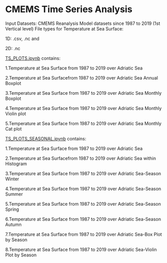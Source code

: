 # CMEMS Time Series Analysis

  Input Datasets: CMEMS Reanalysis Model datasets since 1987 to 2019 (1st Vertical level)
  File types for Temperature at Sea Surface: 
  
  1D: .csv, .nc and 
  
  2D: .nc

[TS_PLOTS.ipynb](https://github.com/007-Ozalp/CMEMS-Reanalysis-Data-Management/blob/main/CMEMS-Time%20Series%20Analysis/TS_PLOTS.ipynb) contains:

1.Temperature at Sea Surface from 1987 to 2019 over Adriatic Sea

2.Temperature at Sea Surfacefrom 1987 to 2019 over Adriatic Sea Annual Boxplot

3.Temperature at Sea Surface from 1987 to 2019 over Adriatic Sea Monthly Boxplot

4.Temperature at Sea Surface from 1987 to 2019 over Adriatic Sea Monthly Violin plot

5.Temperature at Sea Surface from 1987 to 2019 over Adriatic Sea Monthly Cat plot


[TS_PLOTS_SEASONAL.ipynb](https://github.com/007-Ozalp/CMEMS-Reanalysis-Data-Management/blob/main/CMEMS-Time%20Series%20Analysis/TS_PLOTS_SEASONAL.ipynb) contains:

1.Temperature at Sea Surface from 1987 to 2019 over Adriatic Sea

2.Temperature at Sea Surfacefrom 1987 to 2019 over Adriatic Sea within Histogram

3.Temperature at Sea Surface from 1987 to 2019 over Adriatic Sea-Season Winter

4.Temperature at Sea Surface from 1987 to 2019 over Adriatic Sea-Season Summer

5.Temperature at Sea Surface from 1987 to 2019 over Adriatic Sea-Season Spring

6.Temperature at Sea Surface from 1987 to 2019 over Adriatic Sea-Season Autumn

7.Temperature at Sea Surface from 1987 to 2019 over Adriatic Sea-Box Plot by Season

8.Temperature at Sea Surface from 1987 to 2019 over Adriatic Sea-Violin Plot by Season
